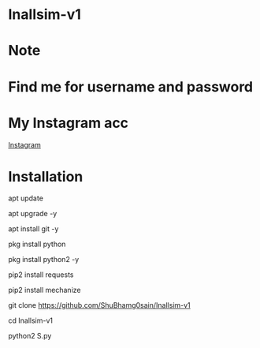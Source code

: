 # Inallsim-v1

# Note
# Find me for username and password
# My Instagram acc
[Instagram](https://www.instagram.com/shubham_g0sain/?hl=en)

# Installation

apt update

 apt upgrade -y

 apt install git -y

 pkg install python

pkg install python2 -y

 pip2 install requests

 pip2 install mechanize

git clone https://github.com/ShuBhamg0sain/Inallsim-v1

cd Inallsim-v1

python2 S.py 

